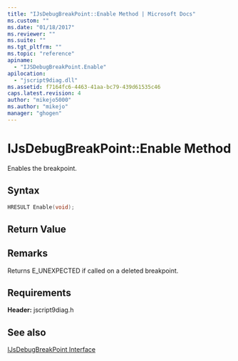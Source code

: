```yaml
---
title: "IJsDebugBreakPoint::Enable Method | Microsoft Docs"
ms.custom: ""
ms.date: "01/18/2017"
ms.reviewer: ""
ms.suite: ""
ms.tgt_pltfrm: ""
ms.topic: "reference"
apiname: 
  - "IJSDebugBreakPoint.Enable"
apilocation: 
  - "jscript9diag.dll"
ms.assetid: f7164fc6-4463-41aa-bc79-439d61535c46
caps.latest.revision: 4
author: "mikejo5000"
ms.author: "mikejo"
manager: "ghogen"
---
```

# IJsDebugBreakPoint::Enable Method
Enables the breakpoint.  
  
## Syntax  
  
```cpp
HRESULT Enable(void);  
```  
  
## Return Value  
  
## Remarks  
 Returns E_UNEXPECTED if called on a deleted breakpoint.  
  
## Requirements  
 **Header:** jscript9diag.h  
  
## See also  
 [IJsDebugBreakPoint Interface](../../winscript/reference/ijsdebugbreakpoint-interface.md)